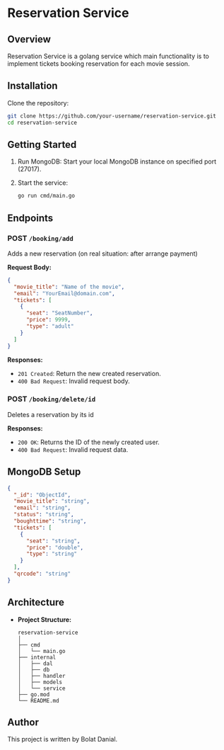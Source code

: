 # Reservation Service

## Overview

Reservation Service is a golang service which main functionality is to implement tickets booking reservation for each movie session. 

## Installation
Clone the repository:
   ```bash
   git clone https://github.com/your-username/reservation-service.git
   cd reservation-service
   ```

## Getting Started

1. Run MongoDB:
   Start your local MongoDB instance on specified port (27017).

2. Start the service:
   ```bash
   go run cmd/main.go
   ```

## Endpoints

### **POST** `/booking/add`
Adds a new reservation (on real situation: after arrange payment)

**Request Body:**
```json
{
  "movie_title": "Name of the movie",
  "email": "YourEmail@domain.com",
  "tickets": [
    {
      "seat": "SeatNumber",
      "price": 9999,
      "type": "adult"
    }
  ]
}
``` 


**Responses:**
- `201 Created`: Return the new created reservation.
- `400 Bad Request`: Invalid request body.

### **POST** `/booking/delete/id`
Deletes a reservation by its id

**Responses:**
- `200 OK`: Returns the ID of the newly created user.
- `400 Bad Request`: Invalid request data.

## MongoDB Setup

```json
{
  "_id": "ObjectId",
  "movie_title": "string",
  "email": "string",
  "status": "string",
  "boughttime": "string",
  "tickets": [
    {
      "seat": "string",
      "price": "double",
      "type": "string"
    }
  ],
  "qrcode": "string"
}
```

## Architecture

- **Project Structure:**
  ```
  reservation-service
  │  
  ├── cmd
  │   └── main.go         
  ├── internal
  │   ├── dal              
  │   ├── db               
  │   ├── handler          
  │   ├── models           
  │   └── service          
  ├── go.mod               
  └── README.md          
  ```

## Author
This project is written by Bolat Danial.
